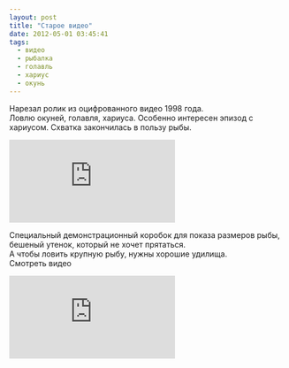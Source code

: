 ```yaml
---
layout: post
title: "Старое видео"
date: 2012-05-01 03:45:41
tags:
  - видео
  - рыбалка
  - голавль
  - хариус
  - окунь
---
```

Нарезал ролик из оцифрованного видео 1998 года.  
Ловлю окуней, голавля, хариуса. Особенно интересен эпизод с хариусом.
Схватка закончилась в пользу рыбы.

<div class="video">
  <iframe src="https://www.youtube.com/embed/e6e9aQcmVZM" frameborder="0" allowfullscreen></iframe>
</div>

Специальный демонстрационный коробок для показа размеров рыбы, бешеный
утенок, который не хочет прятаться.  
А чтобы ловить крупную рыбу, нужны хорошие удилища.  
Смотреть видео

<div class="video">
  <iframe src="https://www.youtube.com/embed/s5Mitci1x9Y" frameborder="0" allowfullscreen></iframe>
</div>
